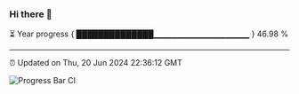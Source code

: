 ### Hi there 👋

⏳ Year progress { ██████████████▁▁▁▁▁▁▁▁▁▁▁▁▁▁▁▁ } 46.98 %

---

⏰ Updated on Thu, 20 Jun 2024 22:36:12 GMT

![Progress Bar CI](https://github.com/IshwaranRudhara/GIT-ACTION/workflows/Progress%20Bar%20CI/badge.svg)
